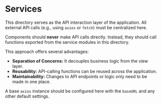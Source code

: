 # Services

This directory serves as the API interaction layer of the application. All external API calls (e.g., using `axios` or `fetch`) must be centralized here.

Components should **never** make API calls directly. Instead, they should call functions exported from the service modules in this directory.

This approach offers several advantages:
-   **Separation of Concerns:** It decouples business logic from the view layer.
-   **Reusability:** API-calling functions can be reused across the application.
-   **Maintainability:** Changes to API endpoints or logic only need to be made in one place.

A base `axios` instance should be configured here with the `baseURL` and any other default settings. 